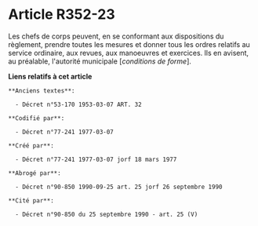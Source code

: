 # Article R352-23

Les chefs de corps peuvent, en se conformant aux dispositions du règlement, prendre toutes les mesures et donner tous les
ordres relatifs au service ordinaire, aux revues, aux manoeuvres et exercices. Ils en avisent, au préalable, l'autorité
municipale [*conditions de forme*].

**Liens relatifs à cet article**

	**Anciens textes**:

	  - Décret n°53-170 1953-03-07 ART. 32

	**Codifié par**:

	  - Décret n°77-241 1977-03-07

	**Créé par**:

	  - Décret n°77-241 1977-03-07 jorf 18 mars 1977

	**Abrogé par**:

	  - Décret n°90-850 1990-09-25 art. 25 jorf 26 septembre 1990

	**Cité par**:

	  - Décret n°90-850 du 25 septembre 1990 - art. 25 (V)

